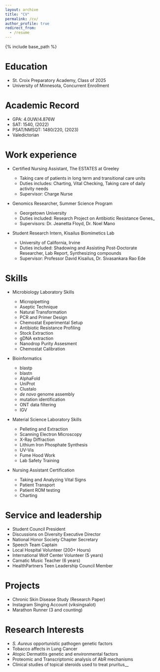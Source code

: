 ```yaml
---
layout: archive
title: "CV"
permalink: /cv/
author_profile: true
redirect_from:
  - /resume
---
```


{% include base_path %}

Education
======
* St. Croix Preparatory Academy, Class of 2025
* University of Minnesota, Concurrent Enrollment

Academic Record
======
* GPA: 4.0UW/4.876W
* SAT: 1540, (2022)
* PSAT/NMSQT: 1480/220, (2023)
* Valedictorian
  
Work experience
======
* Certified Nursing Assistant, The ESTATES at Greeley
  * Taking care of patients in long term and transitional care units
  * Duties includes: Charting, Vital Checking, Taking care of daily activity needs
  * Supervisor: Charge Nurse

* Genomics Researcher, Summer Science Program 
  * Georgetown University
  * Duties included: Research Project on Antibiotic Resistance Genes_
  * Supervisors: Dr. Jeanetta Floyd, Dr. Noel Mano

* Student Research Intern, Kisailus Biomimetics Lab
  * University of California, Irvine
  * Duties included: Shadowing and Assisting Post-Doctorate Researcher, Lab Report, Synthesizing compounds
  * Supervisor: Professor David Kisailus, Dr. Sivasankara Rao Ede
  
Skills
======
* Microbiology Laboratory Skills
  * Micropipetting
  * Aseptic Technique
  * Natural Transformation
  * PCR and Primer Design
  * Chemostat Experimental Setup
  * Antibiotic Resistance Profiling
  * Stock Extraction
  * gDNA extraction
  * Nanodrop Purity Assesment
  * Chemostat Calibration
* Bioinformatics
  * blastp
  * blastn
  * AlphaFold
  * UniProt
  * Clustalo
  * _de novo_ genome assembly
  * mutation identification
  * ONT data filtering
  * IGV
    
* Material Science Laboratory Skills
  * Pelleting and Extraction
  * Scanning Electron Microscopy
  * X-Ray Diffraction
  * Lithium Iron Phosphate Synthesis
  * UV-Vis
  * Fume Hood Work
  * Lab Safety Training
* Nursing Assistant Certification
  * Taking and Analyzing Vital Signs
  * Patient Transport
  * Patient ROM testing
  * Charting
  
Service and leadership
======
* Student Council President
* Discussions on Diversity Executive Director
* National Honor Society Chapter Secretary
* Speech Team Captain
* Local Hospital Volunteer (200+ Hours)
* International Wolf Center Volunteer (5 years)
* Carnatic Music Teacher (6 years)
* HealthPartners Teen Leadership Council Member

Projects
======
* Chronic Skin Disease Study (Research Paper)
* Instagram Singing Account (viksingsalot)
* Marathon Runner (3 and counting)

Research Interests
======
* _S. Aureus_ opportunistic pathogen genetic factors
* Tobacco affects in Lung Cancer
* Atopic Dermatitis genetic and environmental factors
* Proteomic and Transcriptomic analysis of AbR mechanisms
* Clinical studies of topical steroids used to treat pruritus__
